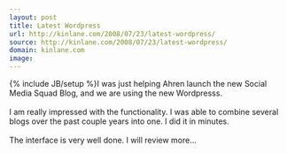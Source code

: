 ```yaml
---
layout: post
title: Latest Wordpress
url: http://kinlane.com/2008/07/23/latest-wordpress/
source: http://kinlane.com/2008/07/23/latest-wordpress/
domain: kinlane.com
image: 
---
```

{% include JB/setup %}I was just helping Ahren launch the new Social Media Squad Blog, and we are using the new Wordpresss.<br />
<br />
I am really impressed with the functionality. I was able to combine several blogs over the past couple years into one. I did it in minutes.<br />
<br />
The interface is very well done. I will review more...